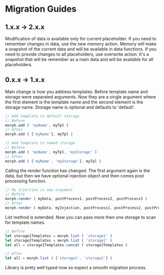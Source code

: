 # Migration Guides


## 1.x.x -> 2.x.x
Modification of data is available only for current placeholder. If you need to remember changes in data, use the new memory action. Memory will make a snapshot of the current data and will be available in data functions. If you need to provide changes to all placeholders, use overwrite action. It's a snapshot that will be remember as a main data and will be available for all placeholders.



## 0.x.x -> 1.x.x
Main change is how you address templates. Before template name and storage were separated arguments. Now they are a single argument where the first element is the template name and the second element is the storage name. Storage name is optional and defaults to 'default'.

```js
// Add template to default storage
// Before
morph.add ( 'myName', myTpl )
// After
morph.add ( ['myName'], myTpl )

// Add template to named storage
// Before
morph.add ( 'myName', myTpl, 'myStorage' )
// After
morph.add ( ['myName', 'myStorage'], myTpl )
```

Calling the render function has changed. The first argument again is the data, but then we have optional injection object and then comes post processing function.

```js
// My injection is new argument
// Before
morph.render ( myData, postProcess1, postProcess2, postProcess3 )
// After
morph.render ( myData, myInjection, postProcess1, postProcess2, postProcess3 )
```

List method is extended. Now you can pass more then one storage to scan for template names.

```js
// Before
let storage1Templates = morph.list ( 'storage1' )
let storage2Templates = morph.list ( 'storage2' )
let all = storage1Templates.concat ( storage2Templates )

// After
let all = morph.list ( ['storage1', 'storage2'] )
```

Library is prety well typed now so expect a smooth migration process.
